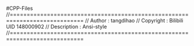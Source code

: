 #CPP-Files
//============================================================================
// Author      : tangdihao
// Copyright   : Bilibili UID 148000902
// Description : Ansi-style
//============================================================================


